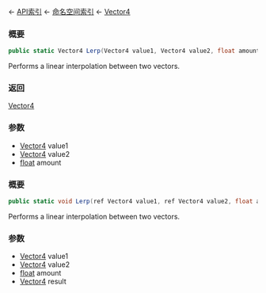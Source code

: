 ← [API索引](Api-Index) ← [命名空间索引](Namespace-Index) ← [Vector4](VRageMath.Vector4)

### 概要

```csharp
public static Vector4 Lerp(Vector4 value1, Vector4 value2, float amount)
```

Performs a linear interpolation between two vectors.

### 返回

[Vector4](VRageMath.Vector4)

### 参数

* [Vector4](VRageMath.Vector4) value1
* [Vector4](VRageMath.Vector4) value2
* [float](https://docs.microsoft.com/en-us/dotnet/api/System.Single?view=netframework-4.6) amount
### 概要

```csharp
public static void Lerp(ref Vector4 value1, ref Vector4 value2, float amount, out Vector4 result)
```

Performs a linear interpolation between two vectors.

### 参数

* [Vector4](VRageMath.Vector4) value1
* [Vector4](VRageMath.Vector4) value2
* [float](https://docs.microsoft.com/en-us/dotnet/api/System.Single?view=netframework-4.6) amount
* [Vector4](VRageMath.Vector4) result
